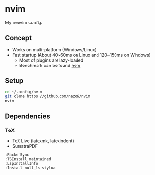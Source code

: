 # nvim

My neovim config.

## Concept
- Works on multi-platform (Windows/Linux)
- Fast startup (About 40\~60ms on Linux and 120\~150ms on Windows)
   - Most of plugins are lazy-loaded
   - Benchmark can be found [here](https://nazo6.github.io/nvim/)

## Setup
```bash
cd ~/.config/nvim
git clone https://github.com/nazo6/nvim
nvim
```

## Dependencies

### TeX
- TeX Live (latexmk, latexindent)
- SumatraPDF

```vim
:PackerSync
:TSInstall maintained
:LspInstallInfo
:Install null_ls stylua
```
